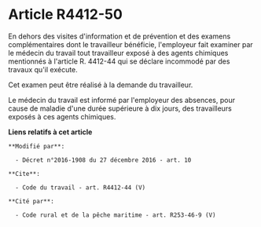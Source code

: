 # Article R4412-50

En dehors des visites d'information et de prévention et des examens complémentaires dont le travailleur bénéficie,
l'employeur fait examiner par le médecin du travail tout travailleur exposé à des agents chimiques mentionnés à l'article R.
4412-44 qui se déclare incommodé par des travaux qu'il exécute.

Cet examen peut être réalisé à la demande du travailleur. 

Le médecin du travail est informé par l'employeur des absences, pour cause de maladie d'une durée supérieure à dix jours, des
travailleurs exposés à ces agents chimiques.

**Liens relatifs à cet article**

	**Modifié par**:

	  - Décret n°2016-1908 du 27 décembre 2016 - art. 10

	**Cite**:

	  - Code du travail - art. R4412-44 (V)

	**Cité par**:

	  - Code rural et de la pêche maritime - art. R253-46-9 (V)
